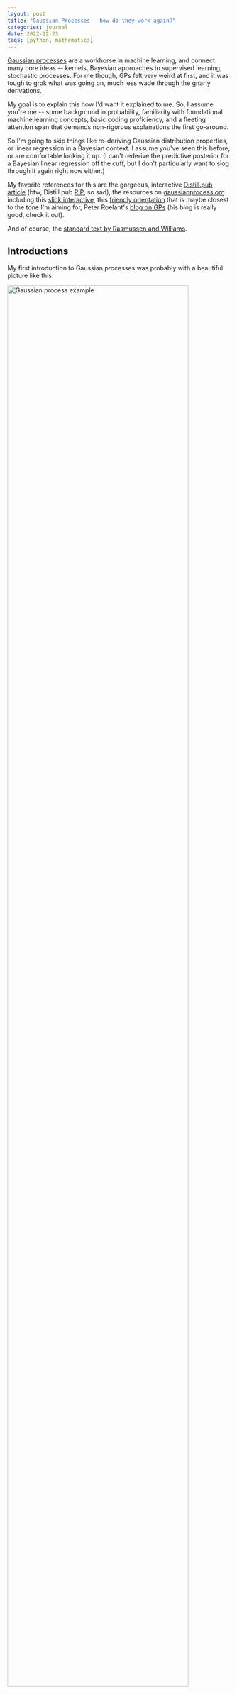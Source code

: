 ```yaml
---
layout: post
title: "Gaussian Processes - how do they work again?"
categories: journal
date: 2022-12-23
tags: [python, mathematics]
---
```


[Gaussian processes](https://en.wikipedia.org/wiki/Gaussian_process) are a workhorse in machine learning, and connect many core ideas -- kernels, Bayesian approaches to supervised learning, stochastic processes.  For me though, GPs felt very weird at first, and it was tough to grok what was going on, much less wade through the gnarly derivations.

My goal is to explain this how I'd want it explained to me.  So, I assume you're me -- some background in probability, familiarity with foundational machine learning concepts,  basic coding proficiency, and a fleeting attention span that demands non-rigorous explanations the first go-around.

So I'm going to skip things like re-deriving Gaussian distribution properties, or linear regression in a Bayesian context.  I assume you've seen this before, or are comfortable looking it up. (I can't rederive the predictive posterior for a Bayesian linear regression off the cuff, but I don't particularly want to slog through it again right now either.)

My favorite references for this are the gorgeous, interactive [Distill.pub article](https://distill.pub/2019/visual-exploration-gaussian-processes/) (btw, Distill.pub [RIP](https://distill.pub/2021/distill-hiatus/), so sad), the resources on [gaussianprocess.org](http://gaussianprocess.org) including this [slick interactive](http://www.infinitecuriosity.org/vizgp), this [friendly orientation](https://thegradient.pub/gaussian-process-not-quite-for-dummies/) that is maybe closest to the tone I'm aiming for, Peter Roelant's [blog on GPs](https://peterroelants.github.io/posts/gaussian-process-tutorial/) (his blog is really good, check it out). 

And of course, the [standard text by Rasmussen and Williams](http://gaussianprocess.org/gpml/chapters/RW.pdf).


## Introductions

My first introduction to Gaussian processes was probably with a beautiful picture like this:

<img align="center" width="90%" src="{{ site.github.url }}/images/2022/gp_example.png" alt="Gaussian process example">

[(*Source*)](https://www.dominodatalab.com/blog/fitting-gaussian-process-models-python)

and a really enticing, intuitive explanation that a GP was a distribution over possible functions, and here we have applied the Bayesian approach of conditioning on training data, to get a predictive posterior distribution of functions that incorporated that information.

I could imagine the smooth little functions being sampled all over the space, then training data conditioning out a bunch of them, etc.  

Sold.

But I found it tough to grasp how the mechanics of it worked.  Definitions like "A Gaussian process is a collection of random variables, any finite number of which have a joint Gaussian distribution" just made me think, um, ok?


## Mini-GP

As a thought experiment, consider a bivariate Gaussian random variable, dimension $$m=2$$, with zero mean, and covariance defined in terms of some set $$X$$ of vectors $$\mathbf{x}\in\mathbb{R}^d$$ (and if you like, imagine $$d=1$$ for now).  Make $$\vert X\vert = 2$$.  

Specifically, let $$K$$ be a function that magically transforms the $$\mathbf{x}$$'s into a valid covariance matrix of dimension $$2\times 2$$.

$$
\mathbf{y}\sim \mathcal{N}(0, K(X, X))
$$  

We could also think of this setup in terms of a function: input $$x$$, output (random) $$y$$, denoted $$f(\mathbf{x})$$.

Let's further say that our $$K$$ is constructed so that, the closer $$\mathbf{x}_1$$ and $$\mathbf{x}_2$$ are together, the higher the correlation of $$y_1$$ and $$y_2$$.  It would help me at this point to have a concrete example of such a function.  

One way to do that is to define the covariance of $$f(\mathbf{x})$$ and $$f(\mathbf{x}')$$, that is the entry $$K_{x,x'}$$ of $$K$$, with the covariance function,

$$
k(\mathbf{x},\mathbf{x}') = \exp \left(
    -\frac{1}{2\ell}\vert \mathbf{x}-\mathbf{x}' \vert^2
\right)
$$

This is called the *squared exponential* or *radial basis function* (RBF).  You can see, as $$\mathbf{x}$$ and $$\mathbf{x}'$$ get closer (the norm of their difference grows smaller), the function (i.e. the covariance) approaches 1.

Why this works, why the RBF is a common choice, and why we know this kernel function creates a semi positive-definite covariance matrix, let's worry about later.  But this is nice: with closer inputs (x's), we get closer outputs (y's).  

Let's test it out.  We'll setup the bivariate Gaussian for two $$x$$ inputs that are fairly close to each other, and take a few samples.  Then, in keeping with the mindset that this creates a function, we'll plot the samples against the inputs.

```python
# this computes the covariance matrix with an RBF kernel
# scipy's distance_matrix can handle different size matrices
# X -> (m,k), X_ -> (n,k), returns -> (m,n)
def rbf(X, X_, ls=1):
    # this handles if X or X_ are lists of 1d
    X = X.reshape((-1,1)) if len(X.shape) == 1 else X
    X_ = X_.reshape((-1,1)) if len(X_.shape) == 1 else X_

    # compute rbf and return
    return np.exp(-(1/(2*ls)) * np.power(distance_matrix(X, X_), 2))

# create a bivariate gaussian dist instance
xs = np.array([0.2, 0.25])  # as this get closer, correlation will increase
K = rbf(xs, xs, ls=0.01)
rv = scipy.stats.multivariate_normal([0, 0], K)

# generate data to plot a clean bivariate gaussian
x, y = np.mgrid[-3:3:.1, -3:3:.1]
data = np.dstack((x, y))
z = rv.pdf(data)

# plot
fig, axs = plt.subplots(1,2, figsize=(10,5))

# plot bivariate gaussian
axs[0].contourf(x, y, z, cmap='Blues')

# plot a few sample y's from input x's
for _ in range(3):
    ys = np.random.multivariate_normal([0,0], K)
    axs[0].scatter(ys[0], ys[1], s=70, marker='o', edgecolors='k')
    axs[1].plot(xs, ys, marker='o', linestyle='-')
axs[1].set(xlim=[0,1], ylim=[-3,3])
axs[0].set(xlabel=r'$y_1$', ylabel=r'$y_2$')
axs[1].set(xlabel=r'$x$', ylabel=r'$y$')
```

<img align="center" width="90%" src="{{ site.github.url }}/images/2022/gp_bivariate_test.png" alt="Bivariate Gaussian example">

If I had more time, we could code this up as an interactive plot, kinda like what they do [on this infinitecuriosity.org site](http://www.infinitecuriosity.org/vizgp/), but maybe not quite so insanely well-done and complex.

Another thing we'd want to do is increase the dimension $$m$$ of the Gaussian (that is, the number of inputs).  That's what they do, more explicitly, [in this post](https://thegradient.pub/gaussian-process-not-quite-for-dummies/), and what we'll do in the next section.


## Function space view expanded

Our approach so far has been to understand a Gaussian process through a "function space view" -- i.e. viewing the process as a distribution in function space.

Let's build that out now.  First, a pedantic pause: to me, it's at first tricky to keep straight that the vectors of the set $$X$$ are dimension $$d$$, and the dimension of the Gaussian we're sampling from is the size of the set $$X$$, $$m$$.  Keeping that in mind, we can grow this idea beyond $$m=2$$.  Just keep growing the size of $$X$$ --- 100 inputs, 1000 inputs, etc.  The Gaussian can grow indefinitely because it is completely characterized by the covariance function $$k$$!  And we know that the $$y_i$$ corresponding to $$x_i$$ will be close to its $$y$$ neighbors only if $$x_i$$ is close to its $$x$$ neighbors, so we can rest assured that all these new inputs will create corresponding $$y$$'s that make a smooth, curvy looking function.

This gives us the informal impression the function $$f$$ will look, and be, continuous.

Put another way, the Gaussian process is a distribution over functions from $$\mathbb{R}^d$$ to $$\mathbb{R}$$, characterized by the kernel $$k(\cdot, \cdot)$$.  To sample from the process (the distribution), we input a finite subset $$X_*$$, resulting in $$f_*$$.

Let's try with a bigger input set.  We'll plot several function samples from the same, evenly distributed input set.  The first sample we'll show the discrete points, which is really all we know.  The other samples we'll fudge and interpolate a curve.

```python
m  = 50   # number of inputs
ls = 0.01  # length-scale of RBF

xs = np.linspace(0,1,m)
K = rbf(xs, xs, ls=ls)

fig, ax = plt.subplots(1,1, figsize=(9,5))
fs = np.random.multivariate_normal(np.zeros(m), K)
ax.scatter(xs, fs, s=10, alpha=0.7)
for i in range(4):
    fs = np.random.multivariate_normal(np.zeros(m), K)
    ax.plot(xs, fs, linewidth=2, alpha=0.7)
ax.set(xlabel=r'$x$', ylabel=r'$y$')
```

<img align="center" width="90%" src="{{ site.github.url }}/images/2022/gp_draws_from_prior.png" alt="Multiple draws from Gaussian prior">


By the way, for the RBF kernel, the (hyper)parameter $$\ell$$ is called the "length scale" and roughly controls the distance you have to move in input space for a significant change in function output.  Above example has $$\ell = 0.01$$, so it doesn't take much change in $$x$$ to get changes in $$y$$, and the function is quite wiggly.  Using a larger scale, say $$\ell=1$$, we get "flatter" functions:

<img align="center" width="90%" src="{{ site.github.url }}/images/2022/gp_prior_longer_ls.png" alt="Multiple draws from Gaussian prior, longer length-scale">


## Incorporating data

So far we've just been getting familiar with the mechanics of sampling functions from this distribution.  Roughly, we fix the inputs $$X$$, and that defines a distribution of outputs $$Y$$ that, through the magic of the kernel, create a continuous function.

We'll now place this in a Bayesian, machine learning context.

Let the distribution as-is represent a *prior* over possible functions describing our data, but with no knowledge of the data.  So far we've just been drawing samples from this prior.  Once we observe data, we will compute the *posterior* distribution of functions, and be able to make predictions.

Let's refer to our "training data" as $$X$$, and our "test data" as $$X_*$$.  Training data will be a small little set of pairs $$(\mathbf{x}_i, y_i)$$.  "Test" data will then be whatever size sample we want to look at, probably a lot, like before (and dictate the dimension $$m$$ of our distribution).

One way to accomplish this is to consider first the joint distribution formed from training and test data:

$$
\begin{bmatrix} \mathbf{f} \\ \mathbf{f_*} \end{bmatrix} \sim 
\mathcal{N}\left(
    \mathbf{0}, \begin{bmatrix} K(X,X) & K(X,X_*) \\ K(X_*,X) & K(X_*,X_*) \end{bmatrix}
\right)
$$

where we note $$\mathbf{f}$$ is fixed.

To extract the posterior distribution over $$\mathbf{f_*}$$ conditioned on everything we know, we condition the joint distribution on the observations and get (through a good bit of algebraic maneuvers):

$$
\begin{align*}
\mathbf{f_*}\vert X_*, X, \mathbf{f} \sim
\mathcal{N} ( 
    &K(X_*,X)K(X,X)^{-1}\mathbf{f}, \\
    &K(X_*,X_*) - K(X_*,X)K(X,X)^{-1}K(X,X_*))
\end{align*}
$$

We'll see this form again later.  For now, let's try it out with some made-up data:

```python
n = 100   # number of inputs
ls = 0.05 # length-scale

# training data
x = np.array([0.2, 0.45, 0.8])
f = np.array([1, 0.1, -0.5])

# "test" data
xs = np.linspace(0,1,n)

Kxx = rbf(x, x, ls=ls)
invKxx = np.linalg.inv(Kxx)
Kx_ = rbf(x, xs, ls=ls)
K_x = rbf(xs, x, ls=ls)
K__ = rbf(xs, xs, ls=ls)

mean = np.dot(np.dot(K_x, invKxx), f)
covar = K__ - np.dot(np.dot(K_x, invKxx), Kx_)

fig, ax = plt.subplots(1,1, figsize=(8,5))

# plot function samples
for _ in range(5):
    fsc = np.random.multivariate_normal(mean, covar)
    ax.plot(xs, fsc, alpha=0.7)

# plot data
ax.scatter(x, f, s=20, c='k')

# plot 2*std
std = np.sqrt(np.diag(covar))
ax.fill_between(xs, mean + 2*std, mean - 2*std,
                facecolor='b', alpha=0.1)
```

<img align="center" width="90%" src="{{ site.github.url }}/images/2022/gp_1d_posterior.png" alt="GP posterior, with additional draws">

Beautiful.  We implicitly made an assumption that the data was noise-free -- we can loosen this assumption, and the posterior doesn't pass tightly through the data.  Let's boot that topic to another time.


## Weight space view

It feels a little wobbly how we come to this magic "kernel" function.  Why is it what it is?  What does it signify?  Can we just make up whatever functions we want?  

To shed light on this, we should re-develop the Gaussian process from the "weight space view."

Recall the standard linear regression model, $$f(\mathbf{x}) = \mathbf{x}^T \mathbf{w}$$, which we may make more flexible by transforming the inputs, 

$$
f(\mathbf{x}) = \mathbf{\phi}(\mathbf{x})^T \mathbf{w}
$$

for some basis transformation $$\mathbf{\phi}(\cdot) \ : \ \mathbb{R}^D \rightarrow \mathbb{R}^N$$.  We refer to $$\mathbb{R}^N$$ as "feature space".

The posterior predictive distribution (using a Bayesian linear regression approach, derivation omitted, see Rasmussen) is then:

$$
f_* | \mathbf{x}_*, X, \mathbf{y} \sim
\mathcal{N}\left( 
    \frac{1}{\sigma_n^2}\mathbf{\phi}(\mathbf{x}_*)^T A^{-1}\mathbf{\Phi}\mathbf{y}, \
    \mathbf{\phi}(\mathbf{x}_*)^T A^{-1} \mathbf{\phi}(\mathbf{x}_*)
\right)
$$

with $$\Phi = \Phi(X)$$ the aggregation of all $$\phi(x)$$, and $$A = \sigma_n^{-2}\Phi\Phi^T + \Sigma_p^{-1}$$.

So to compute this, we need to invert $$A$$, which is $$N\times N$$.  That's a little rough.  So, with a little algebra work, we can instead rewrite this in such a way that the feature space always appears in the form $$k(x,x') = \phi(x)^T \Sigma_p \phi(x')$$.  This function $$k(x,x')$$ we call the *kernel*.  For a single point, we can rewrite the above as,

$$
\begin{align*}
\bar{f}_* &= \mathbf{k_*}^T(K+\sigma_n^2 I)^{-1} \mathbf{y} \\
\mathbb{V}[f_*] &= k(\mathbf{x_*}, \mathbf{x_*}) - \mathbf{k_*}^T(K+\sigma_n^2 I)^{-1}\mathbf{k_*}
\end{align*}
$$

And now, note that this predictive posterior, rewritten in terms of the kernel, if we expanded back out to the entire training set, is exactly what we had previously from the function space view.

The benefit now, is that we see the meaning of the kernel.  When we use some $$\mathbf{\phi}$$ to transform the input space from $$\mathbb{R}^d$$ to $$\mathbb{R}^n$$, the algebra simplifies to a new function, the kernel.  So in fact, we often don't need to fret about choosing the right transformation -- we can just work with kernels, and, for example, choose one that corresponds to an infinite basis expansion, and then just fret about regularizing the model sufficiently instead.

This is a common pattern that arises in many other machine learning contexts, not just GPs, and relates to deep concepts like the representer theorem that I don't grasp yet.


## Expanding the input space

Anyway, let's close with more pictures.  We've so far limited the input space to 1-dimension, but we can easily expand.  The hardest part is adapting our code to accommodate the changes, but the math is quite the same.  

Here we sample from a prior in 2-dimensions.  (Note we've improved our code for computing $$K$$ to take advantage the `scipy` function [`pdist`](https://docs.scipy.org/doc/scipy/reference/generated/scipy.spatial.distance.pdist.html) which computes pairwise distances.)

```python
# params
x1, y1 = 10, 10
m  = 30  # number partitions in grid
ls = 2   # length scale of GP

# create grid coords
xg, yg = np.linspace(0, x1, m), np.linspace(0, y1, m)

# convert to grid, Xm and Ym both shape=(m,m)
# each row of Xm is xg, each col of Ym is yg
# so the (x,y) coords in the (1,2) grid square
# are (xg[1], yg[2]) or (Xm[2,1], Ym[2,1])
Xm, Ym = np.meshgrid(xg, yg)

# convert to list with shape=(m^2,2)
# lists every point in the grid, from bottom left to top right
X = np.array([Xm.ravel(), Ym.ravel()]).T

# centered on grid square
X += (x1 / m) / 2

# draw sample from GP
K = rbf(X, X)
Y = np.random.multivariate_normal(np.zeros(len(X)), K)
```

And now we have our sample $$Y$$ as before, still a list of scalars, each $$y_i\in\mathbb{R}$$.  Let's plot:

```python
fig, ax = plt.subplots(1,1, figsize=(10,8))

# set level surface splits to display. 15 seems like a good amount
levels = np.linspace(0,np.amax(Y),15)

# display contour lines
ax.contour(Xm, Ym, Y.reshape(m,m), colors='k', levels=levels, linewidths=1)

# display contour fill
cs = ax.contourf(Xm, Ym, Y.reshape(m,m), cmap='Blues', levels=levels)

plt.colorbar(cs)
```

<img align="center" width="90%" src="{{ site.github.url }}/images/2022/gp_2d_prior.png" alt="GP prior, 2D">

Ahh yeah.  Doesn't it evoke topo maps, weather patterns, ... well, in fact, an early use case of GPs was in geostatistics, where it is known as [*kriging*](https://en.wikipedia.org/wiki/Kriging) (named after [Danie Krige](https://en.wikipedia.org/wiki/Danie_G._Krige), a South African guy who wrote a master's thesis about it in the '50s, which is kinda cool), and typically with 2D inputs corresponding to physical spaces.

Let's try fitting to some data.

```python
# params
x1, y1 = 10, 10
m  = 30  # number partitions in grid
ls = 1   # length scale of GP

# training data
x = np.array([ [2,4], [2.5,5], [8,7] ])
f = np.array([ 5, 3, -4 ])

# create grid coords ("test data")
xg, yg = np.linspace(0, x1, m), np.linspace(0, y1, m)
Xm, Ym = np.meshgrid(xg, yg)
Xs = np.array([Xm.ravel(), Ym.ravel()]).T
Xs += (x1 / m) / 2

Kxx = rbf(x, x, ls=ls)
invKxx = np.linalg.inv(Kxx)
Kx_ = rbf(x, Xs, ls=ls)
K_x = rbf(Xs, x, ls=ls)
K__ = rbf(Xs, Xs, ls=ls)

mean = np.dot(np.dot(K_x, invKxx), f)
covar = K__ - np.dot(np.dot(K_x, invKxx), Kx_)
```

and let's look at the contour plot again:

```python
fig, ax = plt.subplots(1,1, figsize=(10,8))

# sample function from GP
Y = np.random.multivariate_normal(mean, covar)

# plot
levels = np.linspace(np.amin(Y),np.amax(Y),15)
ax.contour(Xm, Ym, Y.reshape(m,m), colors='k', levels=levels, linewidths=1)
cs = ax.contourf(Xm, Ym, Y.reshape(m,m), cmap='Blues', levels=levels)
ax.scatter(x[:,0], x[:,1], marker='o', s=80, c='k')

plt.colorbar(cs)
```

<img align="center" width="90%" src="{{ site.github.url }}/images/2022/gp_2d_posterior.png" alt="GP posterior, 2D">

It easily fits the three datapoints, with a max and a min approximately centered around two of them that were purposely put in the prior's tail.


## Next steps

Of course GPs are a rich topic, and we are barely scratching the surface.  On the mathematical front, some natural next steps would be in a few directions: 1) looking inward, explore more carefully the kernel, model selection, the Gaussian itself; 2) looking at connections between the GP and other models/structures, like the SVM, or Brownian motion; 3) looking at the GP's use as a building block in other applications, for example in neural networks or stochastic processes (like the log-Gaussian Cox process).

On the coding front, it would be good to familiarize with some of the popular libraries for GPs, like [`sklearn`'s](https://scikit-learn.org/stable/modules/gaussian_process.html) or [GPflow](https://www.gpflow.org) which uses Tensorflow, or several others [listed here](http://gaussianprocess.org).  It's also natural to want to test drive this on some datasets, which we didn't do here because this post is already way too long haha.

Thanks for reading!